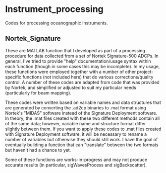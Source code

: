 # Instrument_processing
Codes for processing oceanographic instruments.

## Nortek_Signature

These are MATLAB function that I developed as part of a processing procedure for data collected from a set of Nortek Signature-500 ADCPs. In general, I've tried to provide "help" documentation/usage syntax within each function (though in some cases this may be incomplete). In my usage, these functions were employed together with a number of other project-specific functions (not included here) that do various corrections/quality control. A number of these codes are adapted from code that was provided by Nortek, and simplified or adjusted to suit my particular needs (particularly for beam mapping).

These codes were written based on variable names and data structures that are generated by converting the .ad2cp binaries to .mat format using Nortek's "MIDAS" software instead of the Signature Deployment software. In theory, the .mat files created with these two different methods contain all of the same data; however, variable name and structure format differ slightly between them. If you want to apply these codes to .mat files created with Signature Deployment software, it will be necessary to rename a number of variables but otherwise they should still work. I have the goal of eventually building a function that can "translate" between the two formats but haven't had a chance to yet.

Some of these functions are works-in-progress and may not produce accurate results (in particular, sigWavesProcess and sigBackscatter). 
